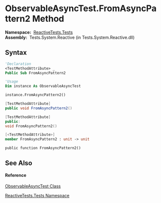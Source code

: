# ObservableAsyncTest.FromAsyncPattern2 Method

**Namespace:**  [ReactiveTests.Tests](ReactiveTests.Tests\ReactiveTests.Tests.md)  
**Assembly:**  Tests.System.Reactive (in Tests.System.Reactive.dll)

## Syntax

```vb
'Declaration
<TestMethodAttribute> _
Public Sub FromAsyncPattern2
```

```vb
'Usage
Dim instance As ObservableAsyncTest

instance.FromAsyncPattern2()
```

```csharp
[TestMethodAttribute]
public void FromAsyncPattern2()
```

```c++
[TestMethodAttribute]
public:
void FromAsyncPattern2()
```

```fsharp
[<TestMethodAttribute>]
member FromAsyncPattern2 : unit -> unit 
```

```jscript
public function FromAsyncPattern2()
```

## See Also

#### Reference

[ObservableAsyncTest Class](ObservableAsyncTest\ObservableAsyncTest.md)

[ReactiveTests.Tests Namespace](ReactiveTests.Tests\ReactiveTests.Tests.md)




